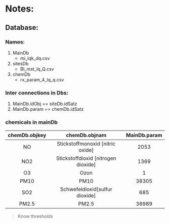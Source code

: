 # Notes:

## Database:

### Names:

1. MainDb
   - mi_lqk_dq.csv
1. sitesDb
   - BI_mst_lq_Q.csv
1. chemDb
   - rx_param_4_lq_q.csv

### Inter connections in Dbs:

1. MainDb.idObj == siteDb.idSatz
1. MainDb.param == chemDb.idSatz

### chemicals in mainDb

| chemDb.objkey |            chemDb.objnam            | MainDb.param |
| :-----------: | :---------------------------------: | :----------: |
|      NO       |  Stickstoffmonoxid [nitric oxide]   |     2053     |
|      NO2      | Stickstoffdioxid [nitrogen dioxide] |     1369     |
|      O3       |                Ozon                 |      1       |
|     PM10      |                PM10                 |    38305     |
|      SO2      |   Schwefeldioxid[sulfur dioxide]    |     685      |
|     PM2.5     |                PM2.5                |    38989     |

> Know thresholds
